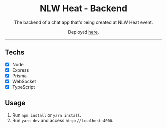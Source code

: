 <h1 align="center">
NLW Heat - Backend
</h1>

<p align="center">The backend of a chat app that's being created at NLW Heat event.</p>

<p align="center">Deployed <a href="https://nlw-heat-backend.herokuapp.com/">here</a>.</p>

<hr>


## Techs

- [x] Node
- [x] Express
- [x] Prisma
- [x] WebSocket
- [x] TypeScript

## Usage

1. Run `npm install` or `yarn install`.<br />
2. Run `yarn dev` and access `http://localhost:4000`.<br />
